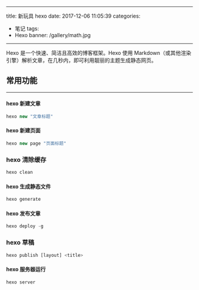 
---
title: 新玩具 hexo
date: 2017-12-06 11:05:39
categories:
- 笔记
tags: 
- Hexo
banner: /gallery/math.jpg
---
Hexo 是一个快速、简洁且高效的博客框架。Hexo 使用 Markdown（或其他渲染引擎）解析文章，在几秒内，即可利用靓丽的主题生成静态网页。
<!-- more -->
## 常用功能
---
#### hexo 新建文章
```js
hexo new "文章标题"
```
#### hexo 新建页面
```js
hexo new page "页面标题"
```
### hexo 清除缓存
```js
hexo clean
```

#### hexo 生成静态文件
```js
hexo generate
```

#### hexo 发布文章
```js
hexo deploy -g
```

### hexo 草稿
```js
hexo publish [layout] <title>
```

#### hexo 服务器运行
```js
hexo server
```